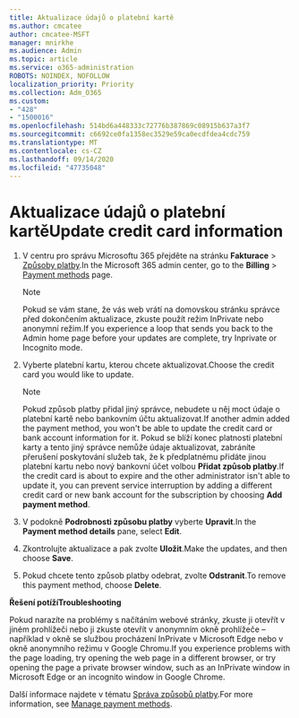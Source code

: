```yaml
---
title: Aktualizace údajů o platební kartě
ms.author: cmcatee
author: cmcatee-MSFT
manager: mnirkhe
ms.audience: Admin
ms.topic: article
ms.service: o365-administration
ROBOTS: NOINDEX, NOFOLLOW
localization_priority: Priority
ms.collection: Adm_O365
ms.custom:
- "428"
- "1500016"
ms.openlocfilehash: 514bd6a448333c72776b387869c08915b637a3f7
ms.sourcegitcommit: c6692ce0fa1358ec3529e59ca0ecdfdea4cdc759
ms.translationtype: MT
ms.contentlocale: cs-CZ
ms.lasthandoff: 09/14/2020
ms.locfileid: "47735048"
---
```

# <a name="update-credit-card-information"></a><span data-ttu-id="26a54-102">Aktualizace údajů o platební kartě</span><span class="sxs-lookup"><span data-stu-id="26a54-102">Update credit card information</span></span>

1. <span data-ttu-id="26a54-103">V centru pro správu Microsoftu 365 přejděte na stránku **Fakturace** \> [Způsoby platby](https://go.microsoft.com/fwlink/p/?linkid=2018806).</span><span class="sxs-lookup"><span data-stu-id="26a54-103">In the Microsoft 365 admin center, go to the **Billing** \> [Payment methods](https://go.microsoft.com/fwlink/p/?linkid=2018806) page.</span></span>

    > [!NOTE]
    > <span data-ttu-id="26a54-104">Pokud se vám stane, že vás web vrátí na domovskou stránku správce před dokončením aktualizace, zkuste použít režim InPrivate nebo anonymní režim.</span><span class="sxs-lookup"><span data-stu-id="26a54-104">If you experience a loop that sends you back to the Admin home page before your updates are complete, try Inprivate or Incognito mode.</span></span>
  
2. <span data-ttu-id="26a54-105">Vyberte platební kartu, kterou chcete aktualizovat.</span><span class="sxs-lookup"><span data-stu-id="26a54-105">Choose the credit card you would like to update.</span></span>

    > [!NOTE]
    > <span data-ttu-id="26a54-106">Pokud způsob platby přidal jiný správce, nebudete u něj moct údaje o platební kartě nebo bankovním účtu aktualizovat.</span><span class="sxs-lookup"><span data-stu-id="26a54-106">If another admin added the payment method, you won't be able to update the credit card or bank account information for it.</span></span> <span data-ttu-id="26a54-107">Pokud se blíží konec platnosti platební karty a tento jiný správce nemůže údaje aktualizovat, zabráníte přerušení poskytování služeb tak, že k předplatnému přidáte jinou platební kartu nebo nový bankovní účet volbou **Přidat způsob platby**.</span><span class="sxs-lookup"><span data-stu-id="26a54-107">If the credit card is about to expire and the other administrator isn't able to update it, you can prevent service interruption by adding a different credit card or new bank account for the subscription by choosing **Add payment method**.</span></span>
  
3. <span data-ttu-id="26a54-108">V podokně **Podrobnosti způsobu platby** vyberte **Upravit**.</span><span class="sxs-lookup"><span data-stu-id="26a54-108">In the **Payment method details** pane, select **Edit**.</span></span>

4. <span data-ttu-id="26a54-109">Zkontrolujte aktualizace a pak zvolte **Uložit**.</span><span class="sxs-lookup"><span data-stu-id="26a54-109">Make the updates, and then choose **Save**.</span></span>

5. <span data-ttu-id="26a54-110">Pokud chcete tento způsob platby odebrat, zvolte **Odstranit**.</span><span class="sxs-lookup"><span data-stu-id="26a54-110">To remove this payment method, choose **Delete**.</span></span>

<span data-ttu-id="26a54-111">**Řešení potíží**</span><span class="sxs-lookup"><span data-stu-id="26a54-111">**Troubleshooting**</span></span>

<span data-ttu-id="26a54-112">Pokud narazíte na problémy s načítáním webové stránky, zkuste ji otevřít v jiném prohlížeči nebo ji zkuste otevřít v anonymním okně prohlížeče – například v okně se službou procházení InPrivate v Microsoft Edge nebo v okně anonymního režimu v Google Chromu.</span><span class="sxs-lookup"><span data-stu-id="26a54-112">If you experience problems with the page loading, try opening the web page in a different browser, or try opening the page a private browser window, such as an InPrivate window in Microsoft Edge or an incognito window in Google Chrome.</span></span> 

<span data-ttu-id="26a54-113">Další informace najdete v tématu [Správa způsobů platby](https://docs.microsoft.com/microsoft-365/commerce/billing-and-payments/manage-payment-methods).</span><span class="sxs-lookup"><span data-stu-id="26a54-113">For more information, see [Manage payment methods](https://docs.microsoft.com/microsoft-365/commerce/billing-and-payments/manage-payment-methods).</span></span>